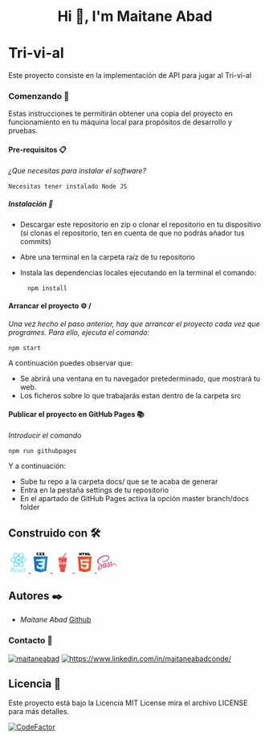 <h1 align="center">Hi 👋, I'm Maitane Abad</h1>

# Tri-vi-al


Este proyecto consiste en la implementación de API para jugar al Tri-vi-al



### Comenzando 🚀

Estas instrucciones te permitirán obtener una copia del proyecto en funcionamiento en tu máquina local para propósitos de desarrollo y pruebas.

#### Pre-requisitos 📋

_¿Que necesitas para instalar el software?_

    Necesitas tener instalado Node JS

##### Instalación 🔧

- Descargar este repositorio en zip o clonar el repositorio en tu dispositivo (si clonas el repositorio, ten en cuenta de que no podrás añador tus commits)
- Abre una terminal en la carpeta raíz de tu repositorio
- Instala las dependencias locales ejecutando en la terminal el comando:

        npm install

#### Arrancar el proyecto ⚙️ /

_Una vez hecho el paso anterior, hay que arrancar el proyecto cada vez que programes. Para ello, ejecuta el comando:_

    npm start

A continuación puedes observar que:

- Se abrirá una ventana en tu navegador pretederminado, que mostrará tu web.
- Los ficheros sobre lo que trabajarás estan dentro de la carpeta src

#### Publicar el proyecto en GitHub Pages 📚

_Introducir el comando_

    npm run githubpages

Y a continuación:

- Sube tu repo a la carpeta docs/ que se te acaba de generar
- Entra en la pestaña settings de tu repositorio
- En el apartado de GitHub Pages activa la opción master branch/docs folder

## Construido con 🛠️️

<p align="left"><a href="https://reactjs.org/" target="_blank" rel="noreferrer"> <img src="https://raw.githubusercontent.com/devicons/devicon/master/icons/react/react-original-wordmark.svg" alt="react" width="40" height="40"/> </a><a href="https://www.w3schools.com/css/" target="_blank" rel="noreferrer"><img src="https://raw.githubusercontent.com/devicons/devicon/master/icons/css3/css3-original-wordmark.svg" alt="css3" width="40" height="40"/></a><a href="https://gulpjs.com" target="_blank" rel="noreferrer"> <img src="https://raw.githubusercontent.com/devicons/devicon/master/icons/gulp/gulp-plain.svg" alt="gulp" width="40" height="40"/></a><a href="https://www.w3.org/html/" target="_blank" rel="noreferrer"> <img src="https://raw.githubusercontent.com/devicons/devicon/master/icons/html5/html5-original-wordmark.svg" alt="html5" width="40" height="40"/></a><a href="https://sass-lang.com" target="_blank" rel="noreferrer"> <img src="https://raw.githubusercontent.com/devicons/devicon/master/icons/sass/sass-original.svg" alt="sass" width="40" height="40"/></a></p>

## Autores ✒️

- _Maitane Abad_ [Github](https://github.com/MaitaneAbad)

### Contacto 📱

<a href="https://twitter.com/maitaneabad" target="blank"><img align="center" src="https://raw.githubusercontent.com/rahuldkjain/github-profile-readme-generator/master/src/images/icons/Social/twitter.svg" alt="maitaneabad" height="30" width="40" /></a>
<a href="https://linkedin.com/in/https://www.linkedin.com/in/maitaneabadconde/" target="blank"><img align="center" src="https://raw.githubusercontent.com/rahuldkjain/github-profile-readme-generator/master/src/images/icons/Social/linked-in-alt.svg" alt="https://www.linkedin.com/in/maitaneabadconde/" height="30" width="40" /></a>

## Licencia 📄

Este proyecto está bajo la Licencia MIT License mira el archivo LICENSE para más detalles.

[![CodeFactor](https://www.codefactor.io/repository/github/maitaneabad/elparking-technical-test/badge)](https://www.codefactor.io/repository/github/maitaneabad/elparking-technical-test)
